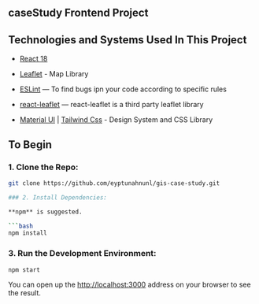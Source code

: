 ## caseStudy Frontend Project

## Technologies and Systems Used In This Project

- [React 18](https://github.com/facebook/react)

- [Leaflet](https://leafletjs.com/) - Map Library

- [ESLint](https://github.com/eslint/eslint) — To find bugs ipn your code according to specific rules

- [react-leaflet](https://react-leaflet.js.org/) — react-leaflet is a third party leaflet library

- [Material UI](https://mui.com/) | [Tailwind Css](https://tailwindcss.com/) - Design System and CSS Library

## To Begin

### 1. Clone the Repo:

````bash
git clone https://github.com/eyptunahnunl/gis-case-study.git

### 2. Install Dependencies:

**npm** is suggested.

```bash
npm install
````

### 3. Run the Development Environment:

```bash
npm start
```

You can open up the [http://localhost:3000](http://localhost:3000) address on your browser to see the result.
